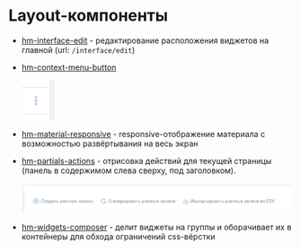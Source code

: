 # Layout-компоненты

* [hm-interface-edit](./hm-interface-edit/README.md) - редактирование расположения виджетов на главной (url: `/interface/edit`) 

* [hm-context-menu-button](./hm-context-menu-button/README.md)

  ![hm-context-menu-button](./hm-context-menu-button/hm-context-menu-button-cell-hover.png)

* [hm-material-responsive](./hm-material-responsive/README.md) - responsive-отображение материала с возможностью развёртывания на весь экран 

* [hm-partials-actions](./hm-partials-actions/README.md) -   отрисовка действий для текущей страницы (панель в содержимом слева сверху, под заголовком).

  ![hm-partials-actions](./hm-partials-actions/hm-partials-actions.png)
  
* [hm-widgets-composer](./hm-interface-edit/README.md) - делит виджеты на группы и оборачивает их в контейнеры для обхода ограничений css-вёрстки
